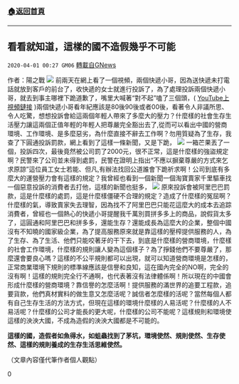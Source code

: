 ###  [:house:返回首頁](https://github.com/ourhimalayas/txt)
---

## 看看就知道，這樣的國不造假幾乎不可能
`2020-04-01 00:27 GM06` [轉載自GNews](https://gnews.org/zh-hant/158678/)

作者：陽之戰
![](https://s3-ap-northeast-1.amazonaws.com/news.guo.offload.media/wp-content/uploads/2020/04/01001638/12.png)
前兩天在網上看了一個視頻，兩個快遞小哥，因為送快遞未打電話就放到客戶的前台了，收快遞的女士就進行投訴了，為了處理投訴兩個快遞小哥，就去到事主哪裡下跪道歉了，嘴里大喊著“對不起”嗑了三個頭，( [YouTube上視頻鏈接](https://youtu.be/52jhFgzpWnM) )兩個快遞小哥看年紀應該是80後90後或者00後，看著令人非議所思、令人吃驚，想想投訴會給這兩個年輕人帶來了多麼大的壓力？什麼樣的社會生存生活壓力讓這兩個正值年輕的年輕人把尊嚴完全豁出去了,從而可以看出中國的營商環境、工作環境、是多麼惡劣，為什麼直接不辭去工作啊？勿用質疑為了生存，我查了下圓通投訴罰款，網上看到了這樣一條新聞，又是下跪，
![](https://s3-ap-northeast-1.amazonaws.com/news.guo.offload.media/wp-content/uploads/2020/04/01002232/11.jpg)
一箱芒果丟了一個，投訴四次，最後竟然被公司罰了2000元，很不正常，這是什麼樣的強盜規定啊？民警來了公司並未得到處罰，民警在證明上指出“不應以摒棄尊嚴的方式來乞求原諒”這位員工女士若能、但凡,有辦法找回公道誰會下跪祈求啊！公司到底有多麼大的運營壓力會有這樣的規定？我曾經也看到一個新聞一個淘寶賣家千里驅車找一個惡意投訴的消費者去打他，這樣的新聞也挺多，
![](https://s3-ap-northeast-1.amazonaws.com/news.guo.offload.media/wp-content/uploads/2020/04/01002317/13.jpg)
原來投訴會被阿里巴巴罰款，這是什麼樣的處罰，這是什麼樣僵硬不合理的規定？造成了什麼樣的冤屈啊？什麼樣的氣，導致賣家失去理智，因為找不了阿里巴巴只能花這麼大的成本去追踪消費者，曾經也一個熱心的快遞小哥提醒我千萬別買拼多多上的商品，說假貨太多了，這圓通和阿里巴巴和拼多多，還能生存？還能成長為這麼大的企業，整個中國沒有不知曉的國家級企業，為了提高服務原來就是靠這樣的壓榨提供服務的人，為了生存、為了生活、他們只能咬著牙的干下去，到底是什麼樣的營商環境，什麼樣的社會工作環境，什麼樣的規則讓人變為這個樣子？為了掙錢他們不要尊嚴了，那麼還會要良心嗎？這樣的不公平規則都可以出現，就可以知道營商環境是怎樣的，正常商業環境下規則的標準線應該是信譽和良知，這在國內完全的NO啊，完全的沒有啊！這樣的規則完全行不通啊，也代表著沒有法律體係啊！所以現在的中國會形成什麼樣的營商環境？靠信譽的怎麼活啊！提供服務的滿世界的追要工程款，追要貨款，他們真材實料的做生意又怎麼活呢？誠信者怎麼樣的活呢？當然每個人都有自己生存生活的方法方式，但現在這樣的環境什麼樣的人易活呢？什麼樣的人不易活呢？什麼樣的公司才能長的更大呢，什麼樣的公司不能呢？這樣規則和環境使這樣的泱泱大國，不成為造假的泱泱大國都是不可能的。

**這樣的國，造假者如魚得水，如蛆蟲找到了茅坑，環境使然、規則使然、生存使然、這樣的規則養成的生存生活思維使然。**

（文章內容僅代筆作者個人觀點）

0

